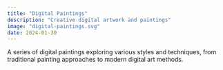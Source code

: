 ```yaml
---
title: "Digital Paintings"
description: "Creative digital artwork and paintings"
image: "digital-paintings.svg"
date: 2024-01-30
---
```


A series of digital paintings exploring various styles and techniques, from traditional painting approaches to modern digital art methods. 